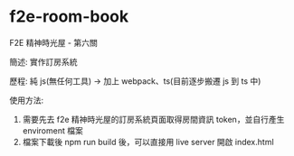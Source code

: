 # f2e-room-book

F2E 精神時光屋 - 第六關

簡述: 實作訂房系統

歷程: 純 js(無任何工具) -> 加上 webpack、ts(目前逐步搬遷 js 到 ts 中)

使用方法:

1.  需要先去 f2e 精神時光屋的訂房系統頁面取得房間資訊 token，並自行產生 enviroment 檔案
2.  檔案下載後 npm run build 後，可以直接用 live server 開啟 index.html
